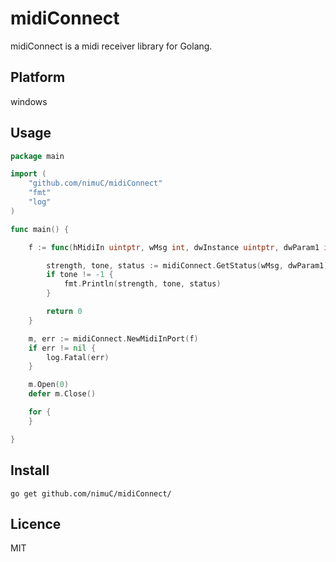 midiConnect
====

midiConnect is a midi receiver library for Golang. 

## Platform
windows

## Usage
```go
package main

import (
	"github.com/nimuC/midiConnect"
	"fmt"
	"log"
)

func main() {

	f := func(hMidiIn uintptr, wMsg int, dwInstance uintptr, dwParam1 int, dwParam2 int) uintptr {

		strength, tone, status := midiConnect.GetStatus(wMsg, dwParam1)
		if tone != -1 {
			fmt.Println(strength, tone, status)
		}

		return 0
	}

	m, err := midiConnect.NewMidiInPort(f)
	if err != nil {
		log.Fatal(err)
	}

	m.Open(0)
	defer m.Close()

	for {
	}

}
```

## Install
`go get github.com/nimuC/midiConnect/`

## Licence
MIT
